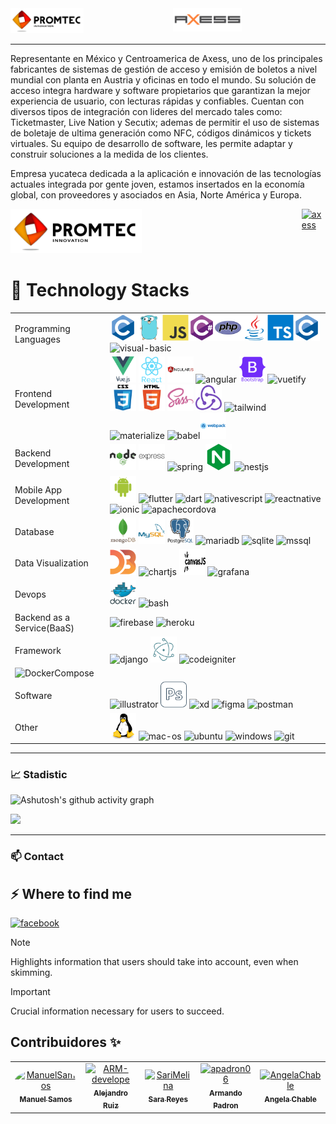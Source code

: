<div style="display: flex; justify-content: space-between;">
    <a href="https://ticket2pass.com/" target="_blank"><img src="https://raw.githubusercontent.com/PromtecInnovation/.github/refs/heads/main/profile/promtec_Barner.jpg" alt="promtec" width="45%"></a>
    <a href="https://teamaxess.com/en/" target="_blank"><img src="https://raw.githubusercontent.com/PromtecInnovation/.github/refs/heads/main/profile/axess.jpg" alt="axess" width="45%"></a>
</div>

---
Representante en México y Centroamerica de Axess, uno de los principales fabricantes de sistemas de gestión de acceso y emisión de boletos a nivel mundial con planta en Austria y oficinas en todo el mundo.  Su solución de acceso integra hardware y software propietarios que garantizan la mejor experiencia de usuario, con lecturas rápidas y confiables. Cuentan con diversos tipos de integración con lideres del mercado tales como: Ticketmaster, Live Nation y Secutix; ademas de permitir el uso de sistemas de boletaje de ultima generación como NFC, códigos dinámicos y tickets virtuales. Su equipo de desarrollo de software, les permite adaptar y construir soluciones a la medida de los clientes.

Empresa yucateca dedicada a la aplicación e innovación de las tecnologías actuales integrada por gente joven, estamos insertados en la economía global, con proveedores y asociados en Asia, Norte América y Europa.

<div style="display: flex; justify-content: space-between;">
    <a href="https://ticket2pass.com/" target="_blank"><img src="https://raw.githubusercontent.com/PromtecInnovation/.github/refs/heads/main/profile/promtec_Barner.jpg" alt="promtec" width="45%"></a>
    <a href="https://youtu.be/yq7UWXE54F4" target="_blank"><img src="https://img.youtube.com/vi/yq7UWXE54F4/maxresdefault.jpg" alt="axess" width="45%"></a>
</div>

# 🚀 Technology Stacks
| | |
| ------------- | ------------- |
| Programming Languages | <img src="https://raw.githubusercontent.com/devicons/devicon/master/icons/c/c-original.svg" alt="c" width="42" height="42" /><img src="https://raw.githubusercontent.com/devicons/devicon/master/icons/go/go-original.svg" alt="go" width="42" height="42" /><img src="https://raw.githubusercontent.com/devicons/devicon/master/icons/javascript/javascript-original.svg" alt="javascript" width="42" height="42" /><img src="https://raw.githubusercontent.com/devicons/devicon/master/icons/csharp/csharp-original.svg" alt="csharp" width="42" height="42" /><img src="https://raw.githubusercontent.com/devicons/devicon/master/icons/php/php-original.svg" alt="php" width="42" height="42" /><img src="https://raw.githubusercontent.com/devicons/devicon/master/icons/java/java-original.svg" alt="java" width="42" height="42" /><img src="https://raw.githubusercontent.com/devicons/devicon/master/icons/typescript/typescript-original.svg" alt="typescript" width="42" height="42" /><img src="https://raw.githubusercontent.com/devicons/devicon/master/icons/c/c-original.svg" alt="c" width="42" height="42" /><img src="https://cdn.worldvectorlogo.com/logos/visual-basic.svg" alt="visual-basic" height="60" /> |
| Frontend Development | <img src="https://raw.githubusercontent.com/devicons/devicon/master/icons/vuejs/vuejs-original-wordmark.svg" alt="vuejs" width="42" height="42" /> <img src="https://raw.githubusercontent.com/devicons/devicon/master/icons/react/react-original-wordmark.svg" alt="react" width="42" height="42" /> <img src="https://raw.githubusercontent.com/devicons/devicon/master/icons/angularjs/angularjs-original-wordmark.svg" alt="angularjs" width="42" height="42" /> <img src="https://angular.io/assets/images/logos/angular/angular.svg" alt="angular" width="42" height="42" /> <img src="https://raw.githubusercontent.com/devicons/devicon/master/icons/bootstrap/bootstrap-plain-wordmark.svg" alt="bootstrap" width="42" height="42" /> <img src="https://bestofjs.org/logos/vuetify.svg" alt="vuetify" width="42" height="42" /> <img src="https://raw.githubusercontent.com/devicons/devicon/master/icons/css3/css3-original-wordmark.svg" alt="css3" width="42" height="42" /> <img src="https://raw.githubusercontent.com/devicons/devicon/master/icons/html5/html5-original-wordmark.svg" alt="html5" width="42" height="42" /> <img src="https://raw.githubusercontent.com/devicons/devicon/master/icons/sass/sass-original.svg" alt="sass" width="42" height="42" /> <img src="https://raw.githubusercontent.com/devicons/devicon/master/icons/redux/redux-original.svg" alt="redux" width="42" height="42" /> <img src="https://www.vectorlogo.zone/logos/tailwindcss/tailwindcss-icon.svg" alt="tailwind" width="42" height="42" /> <img src="https://raw.githubusercontent.com/prplx/svg-logos/5585531d45d294869c4eaab4d7cf2e9c167710a9/svg/materialize.svg" alt="materialize" width="42" height="42" /> <img src="https://www.vectorlogo.zone/logos/babeljs/babeljs-icon.svg" alt="babel" width="42" height="42" /><img src="https://raw.githubusercontent.com/devicons/devicon/d00d0969292a6569d45b06d3f350f463a0107b0d/icons/webpack/webpack-original-wordmark.svg" alt="webpack" width="42" height="42" /> |
| Backend Development | <img src="https://raw.githubusercontent.com/devicons/devicon/master/icons/nodejs/nodejs-original-wordmark.svg" alt="nodejs" width="42" height="42" /> <img src="https://raw.githubusercontent.com/devicons/devicon/master/icons/express/express-original-wordmark.svg" alt="express" width="42" height="42" /> <img src="https://www.vectorlogo.zone/logos/springio/springio-icon.svg" alt="spring" width="42" height="42" /> <img src="https://raw.githubusercontent.com/devicons/devicon/master/icons/nginx/nginx-original.svg" alt="nginx" width="42" height="42" /> <img src="https://cdn.worldvectorlogo.com/logos/nestjs.svg" alt="nestjs" width="42" height="42" /> |
| Mobile App Development | <img src="https://raw.githubusercontent.com/devicons/devicon/master/icons/android/android-original-wordmark.svg" alt="android" width="42" height="42" /> <img src="https://www.vectorlogo.zone/logos/flutterio/flutterio-icon.svg" alt="flutter" width="42" height="42" /> <img src="https://www.vectorlogo.zone/logos/dartlang/dartlang-icon.svg" alt="dart" width="42" height="42" /> <img src="https://raw.githubusercontent.com/detain/svg-logos/780f25886640cef088af994181646db2f6b1a3f8/svg/nativescript.svg" alt="nativescript" width="42" height="42" /> <img src="https://reactnative.dev/img/header_logo.svg" alt="reactnative" width="42" height="42" /> <img src="https://upload.wikimedia.org/wikipedia/commons/d/d1/Ionic_Logo.svg" alt="ionic" width="42" height="42" /> <img src="https://www.vectorlogo.zone/logos/apache_cordova/apache_cordova-icon.svg" alt="apachecordova" width="42" height="42" /> |
| Database | <img src="https://raw.githubusercontent.com/devicons/devicon/master/icons/mongodb/mongodb-original-wordmark.svg" alt="mongodb" width="42" height="42" /> <img src="https://raw.githubusercontent.com/devicons/devicon/master/icons/mysql/mysql-original-wordmark.svg" alt="mysql" width="42" height="42" /> <img src="https://raw.githubusercontent.com/devicons/devicon/master/icons/postgresql/postgresql-original-wordmark.svg" alt="postgresql" width="42" height="42" /> <img src="https://www.vectorlogo.zone/logos/mariadb/mariadb-icon.svg" alt="mariadb" width="42" height="42" /> <img src="https://www.vectorlogo.zone/logos/sqlite/sqlite-icon.svg" alt="sqlite" width="42" height="42" /> <img src="https://www.svgrepo.com/show/303229/microsoft-sql-server-logo.svg" alt="mssql" width="42" height="42" />  |
| Data Visualization | <img src="https://raw.githubusercontent.com/devicons/devicon/master/icons/d3js/d3js-original.svg" alt="d3js" width="42" height="42" /> <img src="https://www.chartjs.org/media/logo-title.svg" alt="chartjs" width="42" height="42" /> <img src="https://raw.githubusercontent.com/Hardik0307/Hardik0307/master/assets/canvasjs-charts.svg" alt="canvasjs" width="42" height="42" /> <img src="https://www.vectorlogo.zone/logos/grafana/grafana-icon.svg" alt="grafana" width="42" height="42" /> |
| Devops | <img src="https://raw.githubusercontent.com/devicons/devicon/master/icons/docker/docker-original-wordmark.svg" alt="docker" width="42" height="42" /> <img src="https://www.vectorlogo.zone/logos/gnu_bash/gnu_bash-icon.svg" alt="bash" width="42" height="42" /> |
| Backend as a Service(BaaS) | <img src="https://www.vectorlogo.zone/logos/firebase/firebase-icon.svg" alt="firebase" width="42" height="42" /> <img src="https://www.vectorlogo.zone/logos/heroku/heroku-icon.svg" alt="heroku" width="42" height="42" /> |
| Framework | <img src="https://cdn.worldvectorlogo.com/logos/django.svg" alt="django" width="42" height="42" /> <img src="https://raw.githubusercontent.com/devicons/devicon/master/icons/electron/electron-original.svg" alt="electron" width="42" height="42" /> <img src="https://cdn.worldvectorlogo.com/logos/codeigniter.svg" alt="codeigniter" width="42" height="42" />
 ![DockerCompose](https://flat.badgen.net/badge/FOR/?scale=1.4&icon=https%3A%2F%2Fraw.githubusercontent.com%2FManuelSamos%2FManuelSamos%2F2c7005f3d1ee1bb17474e9db4b6de4e12f3474a6%2Fdockercompose.svg&label) |
| Software | <img src="https://www.vectorlogo.zone/logos/adobe_illustrator/adobe_illustrator-icon.svg" alt="illustrator" width="42" height="42" /> <img src="https://raw.githubusercontent.com/devicons/devicon/master/icons/photoshop/photoshop-line.svg" alt="photoshop" width="42" height="42" /> <img src="https://cdn.worldvectorlogo.com/logos/adobe-xd-1.svg" alt="xd" width="42" height="42" /> <img src="https://www.vectorlogo.zone/logos/figma/figma-icon.svg" alt="figma" width="42" height="42" /> <img src="https://www.vectorlogo.zone/logos/getpostman/getpostman-icon.svg" alt="postman" width="42" height="42" /> |
| Other | <img src="https://raw.githubusercontent.com/devicons/devicon/master/icons/linux/linux-original.svg" alt="linux" width="42" height="42" /> <img src="https://cdn.worldvectorlogo.com/logos/mac-os-2.svg" alt="mac-os" width="42" height="42" /> <img src="https://cdn.worldvectorlogo.com/logos/ubuntu-4.svg" alt="ubuntu" width="42" height="42" /> <img src="https://cdn.worldvectorlogo.com/logos/microsoft-windows-22.svg" alt="windows" width="42" height="42" /> <img src="https://www.vectorlogo.zone/logos/git-scm/git-scm-icon.svg" alt="git" width="42" height="42" /> |
 
---
### 📈 Stadistic  

![Ashutosh's github activity graph](https://github-readme-activity-graph.vercel.app/graph?username=PromtecMaster&custom_title=Contribution%20Graph&hide_border=true&theme=github-light)

<picture>
  <source
    srcset="https://github-readme-stats.vercel.app/api?username=PromtecMaster&show_icons=true&theme=dark"
    media="(prefers-color-scheme: dark)"
  />
  <source
    srcset="https://github-readme-stats.vercel.app/api?username=PromtecMaster&show_icons=true"
    media="(prefers-color-scheme: light), (prefers-color-scheme: no-preference)"
  />
  <img src="https://github-readme-stats.vercel.app/api?username=PromtecMaster&show_icons=true" />
</picture>

---

### 📫 Contact

<h2>⚡️ Where to find me</h2>
<p><a target="_blank" href="https://www.facebook.com/https://www.facebook.com/PromtecInnovation/" style="display: inline-block;"><img src="https://img.shields.io/badge/facebook-logo?style=for-the-badge&logo=facebook&logoColor=white&color=#0866ff" alt="facebook" /></a></p>

                                                                                                                                                             
> [!NOTE]  
> Highlights information that users should take into account, even when skimming.

> [!IMPORTANT]  
> Crucial information necessary for users to succeed.

## Contribuidores ✨

<table>
  <tr>
    <td align="center">
      <a href="https://github.com/ManuelSamos">
         <img src="https://github.com/ManuelSamos.png" width="100px;" alt="ManuelSamos" style="border-radius: 50%;"/> 
        <br />
        <sub><b>Manuel Samos</b></sub>
      </a>
    </td>
    <td align="center">
      <a href="https://github.com/ARM-develope">
        <img src="https://github.com/ARM-developer.png" width="100px;" alt="ARM-develope"/>
        <br />
        <sub><b>Alejandro Ruiz</b></sub>
      </a>
    </td>
    <td align="center">
      <a href="https://github.com/SariMelina">
        <img src="https://github.com/SariMelina.png" width="100px;" alt="SariMelina"/>
        <br />
        <sub><b>Sara Reyes</b></sub>
      </a>
    </td>
    <td align="center">
      <a href="https://github.com/apadron06">
        <img src="https://github.com/apadron06.png" width="100px;" alt="apadron06"/>
        <br />
        <sub><b>Armando Padron</b></sub>
      </a>
    </td>
    <td align="center">
      <a href="https://github.com/AngelaChable">
        <img src="https://github.com/AngelaChable.png" width="100px;" style="clip-path: polygon('20% 0%, 80% 0%, 100% 20%, 100% 80%, 80% 100%, 20% 100%, 0% 80%, 0% 20%')  !important;" alt="AngelaChable"/>
        <br />
        <sub><b>Angela Chable</b></sub>
      </a>
    </td>
  </tr>
</table>

